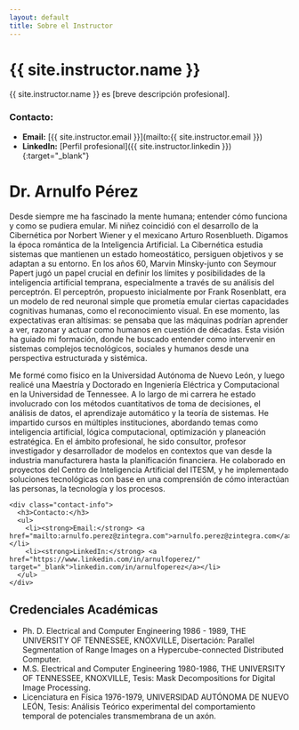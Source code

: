 ```yaml
---
layout: default
title: Sobre el Instructor
---
```



# {{ site.instructor.name }}

{{ site.instructor.name }} es [breve descripción profesional].

### Contacto:
- **Email:** [{{ site.instructor.email }}](mailto:{{ site.instructor.email }})
- **LinkedIn:** [Perfil profesional]({{ site.instructor.linkedin }}){:target="_blank"}

# Dr. Arnulfo Pérez

<div class="instructor-profile">
  <div class="instructor-info">
Desde siempre me ha fascinado la mente humana; entender cómo funciona y como se pudiera emular. Mi niñez coincidió con el desarrollo de la Cibernética por Norbert Wiener y el mexicano Arturo Rosenblueth. Digamos la época romántica de la Inteligencia Artificial. La Cibernética estudia sistemas que mantienen un estado homeostático, persiguen objetivos y se adaptan a su entorno. En los años 60, Marvin Minsky-junto con Seymour Papert jugó un papel crucial en definir los límites y posibilidades de la inteligencia artificial temprana, especialmente a través de su análisis del perceptrón. El perceptrón, propuesto inicialmente por Frank Rosenblatt, era un modelo de red neuronal simple que prometía emular ciertas capacidades cognitivas humanas, como el reconocimiento visual. En ese momento, las expectativas eran altísimas: se pensaba que las máquinas podrían aprender a ver, razonar y actuar como humanos en cuestión de décadas. Esta visión ha guiado mi formación, donde he buscado entender como intervenir en sistemas complejos tecnológicos, sociales y humanos desde una perspectiva estructurada y sistémica.

Me formé como fisico en la Universidad Autónoma de Nuevo León, y luego realicé una Maestría y Doctorado en Ingeniería Eléctrica y Computacional en la Universidad de Tennessee. A lo largo de mi carrera he estado involucrado con los métodos cuantitativos de toma de decisiones, el análisis de datos, el aprendizaje automático y la teoría de sistemas. He impartido cursos en múltiples instituciones, abordando temas como inteligencia artificial, lógica computacional, optimización y planeación estratégica. En el ámbito profesional, he sido consultor, profesor investigador y desarrollador de modelos en contextos que van desde la industria manufacturera hasta la planificación financiera. He colaborado en proyectos del Centro de Inteligencia Artificial del ITESM, y he implementado soluciones tecnológicas con base en una comprensión de cómo interactúan las personas, la tecnología y los procesos.

    <div class="contact-info">
      <h3>Contacto:</h3>
      <ul>
        <li><strong>Email:</strong> <a href="mailto:arnulfo.perez@zintegra.com">arnulfo.perez@zintegra.com</a></li>
        <li><strong>LinkedIn:</strong> <a href="https://www.linkedin.com/in/arnulfoperez/" target="_blank">linkedin.com/in/arnulfoperez</a></li>
      </ul>
    </div>
  </div>
</div>

## Credenciales Académicas

- Ph. D. Electrical and Computer Engineering 1986 - 1989, THE UNIVERSITY OF TENNESSEE, KNOXVILLE, Disertación: Parallel Segmentation of Range Images on a Hypercube-connected Distributed Computer.
- M.S. Electrical and Computer Engineering 1980-1986, THE UNIVERSITY OF TENNESSEE, KNOXVILLE, Tesis: Mask Decompositions for Digital Image Processing.
- Licenciatura en Física 1976-1979, UNIVERSIDAD AUTÓNOMA DE NUEVO LEÓN, Tesis: Análisis Teórico experimental del comportamiento temporal de potenciales transmembrana de un axón.

